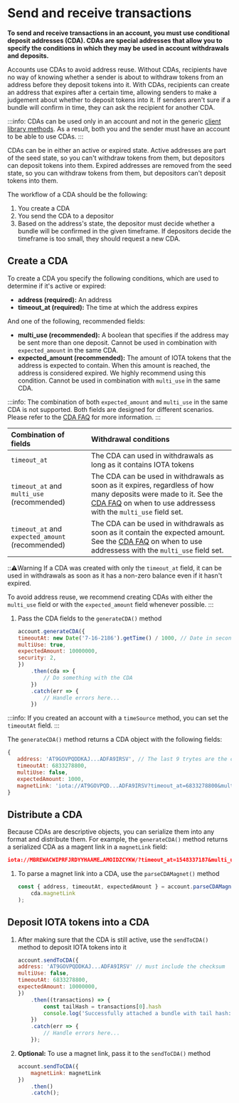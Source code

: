 # Send and receive transactions

**To send and receive transactions in an account, you must use conditional deposit addresses (CDA). CDAs are special addresses that allow you to specify the conditions in which they may be used in account withdrawals and deposits.**

Accounts use CDAs to avoid address reuse. Without CDAs, recipients have no way of knowing whether a sender is about to withdraw tokens from an address before they deposit tokens into it. With CDAs, recipients can create an address that expires after a certain time, allowing senders to make a judgement about whether to deposit tokens into it. If senders aren't sure if a bundle will confirm in time, they can ask the recipient for another CDA.

:::info:
CDAs can be used only in an account and not in the generic [client library methods](root://client-libraries/0.1/introduction/overview.md). As a result, both you and the sender must have an account to be able to use CDAs.
:::

CDAs can be in either an active or expired state. Active addresses are part of the seed state, so you can't withdraw tokens from them, but depositors can deposit tokens into them. Expired addresses are removed from the seed state, so you can withdraw tokens from them, but depositors can't deposit tokens into them.

The workflow of a CDA should be the following:

1. You create a CDA
2. You send the CDA to a depositor
3. Based on the address's state, the depositor must decide whether a bundle will be confirmed in the given timeframe. If depositors decide the timeframe is too small, they should request a new CDA.

## Create a CDA

To create a CDA you specify the following conditions, which are used to determine if it's active or expired:

* **address (required):** An address
* **timeout_at (required):** The time at which the address expires

And one of the following, recommended fields:

* **multi_use (recommended):** A boolean that specifies if the address may be sent more than one deposit. Cannot be used in combination with `expected_amount` in the same CDA.
* **expected_amount (recommended):** The amount of IOTA tokens that the address is expected to contain. When this amount is reached, the address is considered expired. We highly recommend using this condition. Cannot be used in combination with `multi_use` in the same CDA.

:::info:
The combination of both `expected_amount` and `multi_use` in the same CDA is not supported. Both fields are designed for different scenarios. Please refer to the [CDA FAQ](../references/cda-faq.md) for more information.
:::

|  **Combination of fields** | **Withdrawal conditions**
| :----------| :----------|
|`timeout_at` |The CDA can used in withdrawals as long as it contains IOTA tokens|
|`timeout_at` and `multi_use` (recommended) |The CDA can be used in withdrawals as soon as it expires, regardless of how many deposits were made to it. See the [CDA FAQ](../references/cda-faq.md) on when to use addressess with the `multi_use` field set. |
|`timeout_at` and `expected_amount` (recommended) | The CDA can be used in withdrawals as soon as it contain the expected amount. See the [CDA FAQ](../references/cda-faq.md) on when to use addressess with the `multi_use` field set.|

:::warning:Warning
If a CDA was created with only the `timeout_at` field, it can be used in withdrawals as soon as it has a non-zero balance even if it hasn't expired. 

To avoid address reuse, we recommend creating CDAs with either the `multi_use` field or with the `expected_amount` field whenever possible.
:::

1. Pass the CDA fields to the `generateCDA()` method

    ```js
    account.generateCDA({
    timeoutAt: new Date('7-16-2186').getTime() / 1000, // Date in seconds
    multiUse: true,
    expectedAmount: 10000000,
    security: 2,
    })
        .then(cda => {
            // Do something with the CDA
        })
        .catch(err => {
            // Handle errors here...
        })
    ```

:::info:
If you created an account with a `timeSource` method, you can set the `timeoutAt` field.
:::

The `generateCDA()` method returns a CDA object with the following fields:
```js
{
   address: 'AT9GOVPQDDKAJ...ADFA9IRSV', // The last 9 trytes are the checksum
   timeoutAt: 6833278800,
   multiUse: false,
   expectedAmount: 1000,
   magnetLink: 'iota://AT9GOVPQD...ADFA9IRSV?timeout_at=6833278800&multi_use=false&expected_amount:1000'
}
```

## Distribute a CDA

Because CDAs are descriptive objects, you can serialize them into any format and distribute them. For example, the `generateCDA()` method returns a serialized CDA as a magent link in a `magnetLink` field:

```json
iota://MBREWACWIPRFJRDYYHAAME…AMOIDZCYKW/?timeout_at=1548337187&multi_use=true&expected_amount=0
```

1. To parse a magnet link into a CDA, use the `parseCDAMagnet()` method

    ```js
    const { address, timeoutAt, expectedAmount } = account.parseCDAMagnet(
        cda.magnetLink
    );
    ```

## Deposit IOTA tokens into a CDA

1. After making sure that the CDA is still active, use the `sendToCDA()` method to deposit IOTA tokens into it

    ```js
    account.sendToCDA({
    address: 'AT9GOVPQDDKAJ...ADFA9IRSV' // must include the checksum
    multiUse: false,
    timeoutAt: 6833278800,
    expectedAmount: 10000000,
    })
        .then((transactions) => {
            const tailHash = transactions[0].hash
            console.log('Successfully attached a bundle with tail hash:', tailHash)
        })
        .catch(err => {
            // Handle errors here...
        });
    ```

2. **Optional:** To use a magnet link, pass it to the `sendToCDA()` method

    ```js
    account.sendToCDA({
        magnetLink: magnetLink
    })
        .then()
        .catch();
    ```
